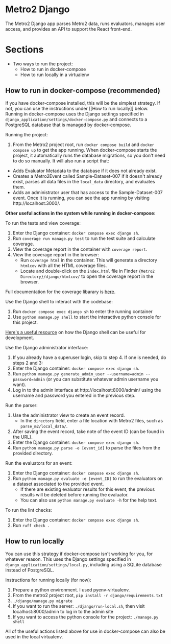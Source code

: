 # Metro2 Django

The Metro2 Django app parses Metro2 data, runs evaluators, manages user access, and provides an API to support the React front-end.

# Sections
- Two ways to run the project:
    - How to run in docker-compose
    - How to run locally in a virtualenv


## How to run in docker-compose (recommended)
If you have docker-compose installed, this will be the simplest strategy.
If not, you can use the instructions under [[How to run locally]] below.
Running in docker-compose uses the Django settings specified in `django_application/settings/docker-compose.py` and connects to a PostgreSQL database that is managed by docker-compose.

Running the project:
1. From the Metro2 project root, run `docker compose build` and `docker compose up` to get the app running.
When docker-compose starts the project, it automatically runs the database migrations, so you don't need to do so manually.
It will also run a script that:
  - Adds Evaluator Metadata to the database if it does not already exist.
  - Creates a Metro2Event called Sample-Dataset-007 if it doesn't already exist, parses all data files in the `local_data` directory, and evaluates them.
  - Adds an administrator user that has access to the Sample-Dataset-007 event.
Once it is running, you can see the app running by visiting http://localhost:3000/.

**Other useful actions in the system while running in docker-compose:**

To run the tests and view coverage:
1. Enter the Django container: `docker compose exec django sh`.
2. Run `coverage run manage.py test` to run the test suite and calculate coverage.
3. View the coverage report in the container with `coverage report`.
4. View the coverage report in the browser:
    - Run `coverage html` in the container. This will generate a directory `htmlcov` with all the HTML coverage files.
    - Locate and double-click on the `index.html` file in Finder `{Metro2 Directory}/django/htmlcov/` to open the coverage report in the browser.

Full documentation for the coverage libarary is [here](https://coverage.readthedocs.io/en/7.3.2/).

Use the Django shell to interact with the codebase:
1. Run `docker compose exec django sh` to enter the running container
2. Use `python manage.py shell` to start the interactive python console for this project.

[Here's a useful resource](https://studygyaan.com/django/django-shell-tutorial-explore-your-django-project) on how the Django shell can be useful for development.

Use the Django administrator interface:
1. If you already have a superuser login, skip to step 4. If one is needed, do steps 2 and 3:
2. Enter the Django container: `docker compose exec django sh`.
3. Run `python manage.py generate_admin_user --username=admin --password=admin` (or you can substitute whatever admin username you want).
4. Log in to the admin interface at http://localhost:8000/admin/ using the username and password you entered in the previous step.

Run the parser:
1. Use the administrator view to create an event record.
    - In the `directory` field, enter a file location with Metro2 files, such as `parse_m2/local_data/`.
2. After saving the event record, take note of the event ID (can be found in the URL).
3. Enter the Django container: `docker compose exec django sh`.
4. Run `python manage.py parse -e [event_id]` to parse the files from the provided directory.

Run the evaluators for an event:
1. Enter the Django container: `docker compose exec django sh`.
2. Run `python manage.py evaluate -e [event_ID]` to run the evaluators on a dataset associated to the provided event.
    - If there are existing evaluator results for this event, the previous results will be deleted before running the evaluator.
    - You can also use `python manage.py evaluate -h` for the help text.


To run the lint checks:
1. Enter the Django container: `docker compose exec django sh`.
1. Run `ruff check .`


## How to run locally
You can use this strategy if docker-compose isn't working for you, for whatever reason.
This uses the Django settings specified in `django_application/settings/local.py`, including using a SQLite database instead of PostgreSQL.

Instructions for running locally (for now):
1. Prepare a python environment. I used pyenv-virtualenv.
2. From the metro2 project root, `pip install -r django/requirements.txt`
3. `./django/manage.py migrate`
4. If you want to run the server: `./django/run-local.sh`, then visit localhost:8000/admin to log in to the admin site
5. If you want to access the python console for the project: `./manage.py shell`

All of the useful actions listed above for use in docker-compose can also be used in the local virtualenv.
